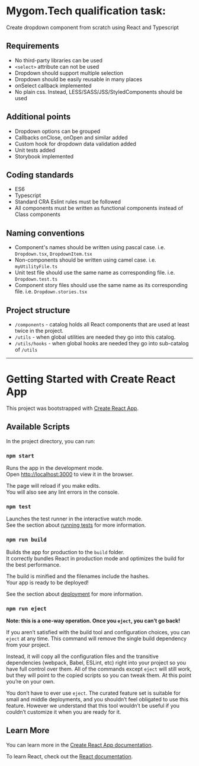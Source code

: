 # Mygom.Tech qualification task:

Create dropdown component from scratch using React and Typescript

## Requirements
- No third-party libraries can be used
- `<select>` attribute can not be used
- Dropdown should support multiple selection
- Dropdown should be easily reusable in many places
- onSelect callback implemented
- No plain css. Instead, LESS/SASS/JSS/StyledComponents should be used

## Additional points
- Dropdown options can be grouped
- Callbacks onClose, onOpen and similar added
- Custom hook for dropdown data validation added
- Unit tests added
- Storybook implemented

## Coding standards
- ES6
- Typescript
- Standard CRA Eslint rules must be followed
- All components must be written as functional components instead of Class components

## Naming conventions
- Component's names should be written using pascal case. i.e. `Dropdown.tsx`, `DropdownItem.tsx`
- Non-components should be written using camel case. i.e. `myUtilityFile.ts`
- Unit test file should use the same name as corresponding file. i.e. `Dropdown.test.ts`
- Component story files should use the same name as its corresponding file. i.e. `Dropdown.stories.tsx`

## Project structure
- `/components` - catalog holds all React components that are used at least twice in the project.
- `/utils` - when global utilities are needed they go into this catalog.
- `/utils/hooks` - when global hooks are needed they go into sub-catalog of `/utils`

-----

# Getting Started with Create React App

This project was bootstrapped with [Create React App](https://github.com/facebook/create-react-app).

## Available Scripts

In the project directory, you can run:

### `npm start`

Runs the app in the development mode.\
Open [http://localhost:3000](http://localhost:3000) to view it in the browser.

The page will reload if you make edits.\
You will also see any lint errors in the console.

### `npm test`

Launches the test runner in the interactive watch mode.\
See the section about [running tests](https://facebook.github.io/create-react-app/docs/running-tests) for more information.

### `npm run build`

Builds the app for production to the `build` folder.\
It correctly bundles React in production mode and optimizes the build for the best performance.

The build is minified and the filenames include the hashes.\
Your app is ready to be deployed!

See the section about [deployment](https://facebook.github.io/create-react-app/docs/deployment) for more information.

### `npm run eject`

**Note: this is a one-way operation. Once you `eject`, you can’t go back!**

If you aren’t satisfied with the build tool and configuration choices, you can `eject` at any time. This command will remove the single build dependency from your project.

Instead, it will copy all the configuration files and the transitive dependencies (webpack, Babel, ESLint, etc) right into your project so you have full control over them. All of the commands except `eject` will still work, but they will point to the copied scripts so you can tweak them. At this point you’re on your own.

You don’t have to ever use `eject`. The curated feature set is suitable for small and middle deployments, and you shouldn’t feel obligated to use this feature. However we understand that this tool wouldn’t be useful if you couldn’t customize it when you are ready for it.

## Learn More

You can learn more in the [Create React App documentation](https://facebook.github.io/create-react-app/docs/getting-started).

To learn React, check out the [React documentation](https://reactjs.org/).
